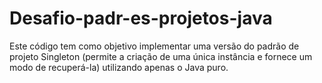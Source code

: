 # Desafio-padr-es-projetos-java

Este código tem como objetivo implementar uma versão do padrão de projeto Singleton (permite a criação de uma única instância e fornece um modo de recuperá-la) utilizando apenas o Java puro.
